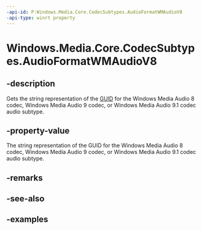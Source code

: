 ```yaml
---
-api-id: P:Windows.Media.Core.CodecSubtypes.AudioFormatWMAudioV8
-api-type: winrt property
---
```


<!-- Property syntax.
public string AudioFormatWMAudioV8 { get; }
-->

# Windows.Media.Core.CodecSubtypes.AudioFormatWMAudioV8

## -description
Gets the string representation of the [GUID](/windows/win32/api/guiddef/ns-guiddef-guid) for the Windows Media Audio 8 codec, Windows Media Audio 9 codec, or Windows Media Audio 9.1 codec audio subtype.

## -property-value
The string representation of the GUID for the Windows Media Audio 8 codec, Windows Media Audio 9 codec, or Windows Media Audio 9.1 codec audio subtype.

## -remarks

## -see-also

## -examples

